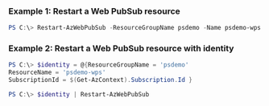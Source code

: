 ### Example 1: Restart a Web PubSub resource
```powershell
PS C:\> Restart-AzWebPubSub -ResourceGroupName psdemo -Name psdemo-wps
```


### Example 2: Restart a Web PubSub resource with identity
```powershell
PS C:\> $identity = @{ResourceGroupName = 'psdemo'
ResourceName = 'psdemo-wps'
SubscriptionId = $(Get-AzContext).Subscription.Id }

PS C:\> $identity | Restart-AzWebPubSub
```



